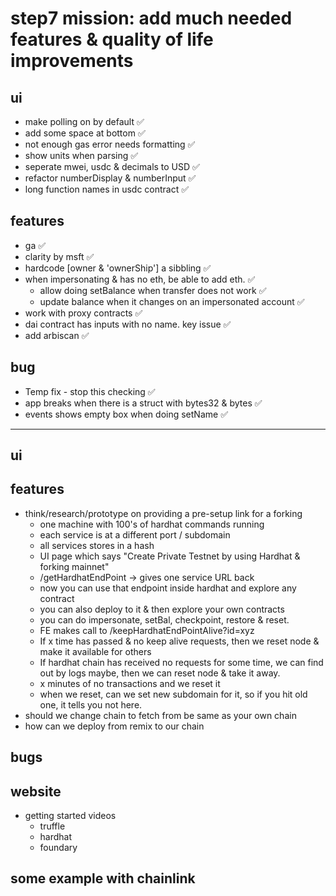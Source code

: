 # step7 mission: add much needed features & quality of life improvements

## ui
- make polling on by default ✅
- add some space at bottom ✅
- not enough gas error needs formatting ✅
- show units when parsing ✅
- seperate mwei, usdc & decimals to USD ✅
- refactor numberDisplay & numberInput ✅
- long function names in usdc contract ✅

## features
 - ga ✅
 - clarity by msft ✅
 - hardcode [owner & 'ownerShip'] a sibbling ✅
- when impersonating & has no eth, be able to add eth. ✅
  - allow doing setBalance when transfer does not work ✅
  - update balance when it changes on an impersonated account ✅
- work with proxy contracts ✅
- dai contract has inputs with no name. key issue ✅
- add arbiscan ✅

## bug
- Temp fix - stop this checking ✅
- app breaks when there is a struct with bytes32 & bytes ✅
- events shows empty box when doing setName ✅

------------------------------------------------

## ui


## features
- think/research/prototype on providing a pre-setup link for a forking
  - one machine with 100's of hardhat commands running
  - each service is at a different port / subdomain
  - all services stores in a hash
  - UI page which says "Create Private Testnet by using Hardhat & forking mainnet"
  - /getHardhatEndPoint -> gives one service URL back
  - now you can use that endpoint inside hardhat and explore any contract
  - you can also deploy to it & then explore your own contracts
  - you can do impersonate, setBal, checkpoint, restore & reset.
  - FE makes call to /keepHardhatEndPointAlive?id=xyz
  - If x time has passed & no keep alive requests, then we reset node & make it available for others 
  - If hardhat chain has received no requests for some time, we can find out by logs maybe, then we can reset node & take it away.
  - x minutes of no transactions and we reset it
  - when we reset, can we set new subdomain for it, so if you hit old one, it tells you not here.
- should we change chain to fetch from be same as your own chain
- how can we deploy from remix to our chain

## bugs

## website
 - getting started videos
   - truffle
   - hardhat
   - foundary

## some example with chainlink